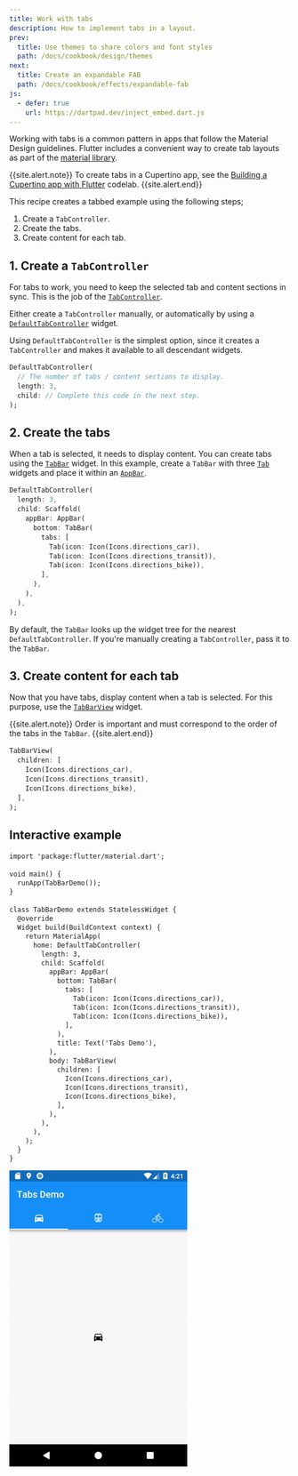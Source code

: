 ```yaml
---
title: Work with tabs
description: How to implement tabs in a layout.
prev:
  title: Use themes to share colors and font styles
  path: /docs/cookbook/design/themes
next:
  title: Create an expandable FAB
  path: /docs/cookbook/effects/expandable-fab
js:
  - defer: true
    url: https://dartpad.dev/inject_embed.dart.js
---
```


Working with tabs is a common pattern in apps that follow the
Material Design guidelines.
Flutter includes a convenient way to create tab layouts as part of
the [material library][].

{{site.alert.note}}
  To create tabs in a Cupertino app, see the
  [Building a Cupertino app with Flutter][] codelab.
{{site.alert.end}}

This recipe creates a tabbed example using the following steps;

  1. Create a `TabController`.
  2. Create the tabs.
  3. Create content for each tab.

## 1. Create a `TabController`

For tabs to work, you need to keep the selected tab and content
sections in sync.
This is the job of the [`TabController`][].

Either create a `TabController` manually,
or automatically by using a [`DefaultTabController`][] widget.

Using `DefaultTabController` is the simplest option, since it
creates a `TabController` and makes it available to all descendant widgets.

<!-- skip -->
```dart
DefaultTabController(
  // The number of tabs / content sections to display.
  length: 3,
  child: // Complete this code in the next step.
);
```

## 2. Create the tabs

When a tab is selected, it needs to display content.
You can create tabs using the [`TabBar`][] widget.
In this example, create a `TabBar` with three
[`Tab`][] widgets and place it within an [`AppBar`][].

<!-- skip -->
```dart
DefaultTabController(
  length: 3,
  child: Scaffold(
    appBar: AppBar(
      bottom: TabBar(
        tabs: [
          Tab(icon: Icon(Icons.directions_car)),
          Tab(icon: Icon(Icons.directions_transit)),
          Tab(icon: Icon(Icons.directions_bike)),
        ],
      ),
    ),
  ),
);
```

By default, the `TabBar` looks up the widget tree for the nearest
`DefaultTabController`. If you're manually creating a `TabController`,
pass it to the `TabBar`.

## 3. Create content for each tab

Now that you have tabs, display content when a tab is selected.
For this purpose, use the [`TabBarView`][] widget.

{{site.alert.note}}
  Order is important and must correspond to the order of the tabs in the
  `TabBar`.
{{site.alert.end}}

<!-- skip -->
```dart
TabBarView(
  children: [
    Icon(Icons.directions_car),
    Icon(Icons.directions_transit),
    Icon(Icons.directions_bike),
  ],
);
```

## Interactive example

```run-dartpad:theme-light:mode-flutter:run-true:width-100%:height-600px:split-60:ga_id-interactive_example
import 'package:flutter/material.dart';

void main() {
  runApp(TabBarDemo());
}

class TabBarDemo extends StatelessWidget {
  @override
  Widget build(BuildContext context) {
    return MaterialApp(
      home: DefaultTabController(
        length: 3,
        child: Scaffold(
          appBar: AppBar(
            bottom: TabBar(
              tabs: [
                Tab(icon: Icon(Icons.directions_car)),
                Tab(icon: Icon(Icons.directions_transit)),
                Tab(icon: Icon(Icons.directions_bike)),
              ],
            ),
            title: Text('Tabs Demo'),
          ),
          body: TabBarView(
            children: [
              Icon(Icons.directions_car),
              Icon(Icons.directions_transit),
              Icon(Icons.directions_bike),
            ],
          ),
        ),
      ),
    );
  }
}
```

<noscript>
  <img src="/images/cookbook/tabs.gif" alt="Tabs Demo" class="site-mobile-screenshot" />
</noscript>


[`AppBar`]: {{site.api}}/flutter/material/AppBar-class.html
[Building a Cupertino app with Flutter]: https://codelabs.developers.google.com/codelabs/flutter-cupertino
[`DefaultTabController`]: {{site.api}}/flutter/material/DefaultTabController-class.html
[material library]: {{site.api}}/flutter/material/material-library.html
[`Tab`]: {{site.api}}/flutter/material/Tab-class.html
[`TabBar`]: {{site.api}}/flutter/material/TabController-class.html
[`TabBarView`]: {{site.api}}/flutter/material/TabBarView-class.html
[`TabController`]: {{site.api}}/flutter/material/TabController-class.html
